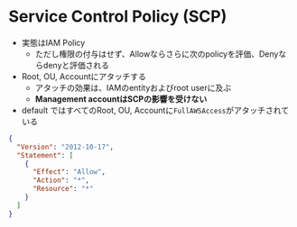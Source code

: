# Service Control Policy (SCP)

* 実態はIAM Policy
  * ただし権限の付与はせず、Allowならさらに次のpolicyを評価、Denyならdenyと評価される
* Root, OU, Accountにアタッチする
  * アタッチの効果は、IAMのentityおよびroot userに及ぶ
  * __Management accountはSCPの影響を受けない__
* default ではすべてのRoot, OU, Accountに`FullAWSAccess`がアタッチされている


```json
{
  "Version": "2012-10-17",
  "Statement": [
    {
      "Effect": "Allow",
      "Action": "*",
      "Resource": "*"
    }
  ]
}
```
